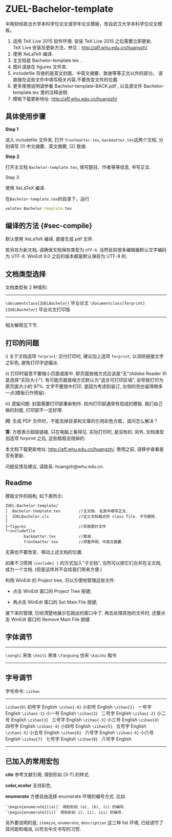 # ZUEL-Bachelor-template

中南财经政法大学本科学位论文或学年论文模板，改自武汉大学本科学位论文模板。

1. 适用 TeX Live 2015 软件环境. 安装 TeX Live 2015 之后需要立即更新.  
    TeX Live 安装及更新方法，参见：http://aff.whu.edu.cn/huangzh/
2. 使用 XeLaTeX 编译.
3. 主文档是 Bachelor-template.tex .
4. 图片请放在 figures 文件夹.
5. includefile 存放的是英文封面、中英文摘要、致谢等等正文以外的部分。
    请直接在这些文件中填写相关内容,不要改变文件的位置.
6. 更多使用说明请参看 Bachelor-template-BACK.pdf , 以及源文件 Bachelor-template.tex 里的注释说明.
7. 模板下载更新地址:
    http://aff.whu.edu.cn/huangzh/



具体使用步骤
------------

**Step 1**

进入 includefile 文件夹, 打开 `frontmatter.tex`, `backmatter.tex`这两个文档, 分别填写 (1) 中文摘要、英文摘要, (2) 致谢.

**Step 2**

打开主文档 `Bachelor-template.tex`, 填写题目、作者等等信息, 书写正文.

Step 3

使用 XeLaTeX 编译. 

在`Bachelor-template.tex`的目录下，运行

```cmd
xelatex Bachelor-template.tex
```

编译的方法 {#sec-compile}
----------

默认使用 XeLaTeX 编译, 直接生成 pdf 文件.

若另存为新文档, 请确保文档保存类型为 `UTF-8`.
当然目前很多编辑器默认文字编码为 UTF-8. WinEdt 9.0
之后的版本都是默认保存为 UTF-8 的.

文档类型选择
------------

文档类型有 2 种情形:

----------------------------------------- ----------------
  `\documentclass{ZUELBachelor}`             毕业论文
  `\documentclass[forprint]{ZUELBachelor}`   毕业论文打印版
----------------------------------------- ----------------

相关解释见下节.

打印的问题
----------

i)  关于文档选项 `forprint`: 交付打印时, 建议加上选项 `forprint`,
    以消除链接文字之彩色, 避免打印字迹偏淡.

ii) 打印时留意不要缩小页面或居中. 即页面放缩方式应该是"无"(Adobe Reader
    XI 是选择"实际大小"). 有可能页面放缩方式默认为"适合可打印区域",
    会导致打印为原页面大小的 $97\%$. 文字不要居中打印, 是因为考虑到装订,
    左侧的空白留得稍多一点(模板已作预留).

iii) 遗留问题: 封面需要打印部重新制作. 校内打印部通常有现成的模板.
    我们自己做的封面, 打印部不一定好用.

**问**: 生成 PDF
文件时，不能去掉目录和文章的引用彩色方框，请问怎么解决？

**答**: 方框表示超级链接, 只在电脑上看得见. 实际打印时, 是没有的. 另外,
文档类型加选项 forprint 之后, 这些框框会隐掉的.

本文档下载更新地址: <http://aff.whu.edu.cn/huangzh/>. 使用之前,
请移步查看是否有更新.

问题反馈及建议, 请联系: huangzh\@whu.edu.cn.



Readme
------

模板文件的结构, 如下表所示:

```
ZUEL-Bachelor-template/
│  Bachelor-template.tex		//主文档. 在其中填写正文. 
│  ZUELBachelor.cls				//定义文档格式的 class file. 不可删除. 
│  
├─figures						//存放图片文件
└─includefile
        backmatter.tex			//致谢.
        frontmatter.tex			//郑重声明、中英文摘要.
```

无需也不要改变、移动上述文档的位置.

如果不习惯用 `\include{ }` 的方式加入"子文档",
当然可以把它们合并在主文档, 成为一个文档.
(但是这样并不会给我们带来方便.)

利用 WinEdt 的 Project tree, 可以方便地管理这些文件:

-   点击 WinEdt 窗口的 Project Tree 按键;

-   再点击 WinEdt 窗口的 Set Main File 按键;

接下来的管理, 已经清楚地展示在跳出的窗口中了. 再去处理其他的文件时,
还要点击 WinEdt 窗口的 Remove Main File 按键.

字体调节
--------

------------- ------
  `\songti`     宋体
  `\heiti`      黑体
  `\fangsong`   仿宋
  `\kaishu`     楷书
------------- ------

字号调节
--------

字号命令: `\zihao`

-------------- ----------------
  `\zihao{0}`    初号字 English
  `\zihao{-0}`   小初号 English
  `\zihao{1} `   一号字 English
  `\zihao{-1}`   小一号 English
  `\zihao{2} `   二号字 English
  `\zihao{-2}`   小二号 English
  `\zihao{3} `   三号字 English
  `\zihao{-3}`   小三号 English
  `\zihao{4} `   四号字 English
  `\zihao{-4}`   小四号 English
  `\zihao{5} `   五号字 English
  `\zihao{-5}`   小五号 English
  `\zihao{6} `   六号字 English
  `\zihao{-6}`   小六号 English
  `\zihao{7} `   七号字 English
  `\zihao{8} `   八号字 English
-------------- ----------------

已加入的常用宏包
----------------

**cite** 参考文献引用, 得到形如 \[3-7\] 的样式.

**color,xcolor** 支持彩色.

**enumerate** 方便自由选择 enumerate 环境的编号方式. 比如

    `\begin{enumerate}[(a)]` 得到形如 (a), (b), (c) 的编号.
    `\begin{enumerate}[i)]` 得到形如 i), ii), iii) 的编号.

另外要说明的是, `itemize`, `enumerate`, `description` 这三种 list 环境, 已经调节了其间距和缩进, 以符合中文书写的习惯.


